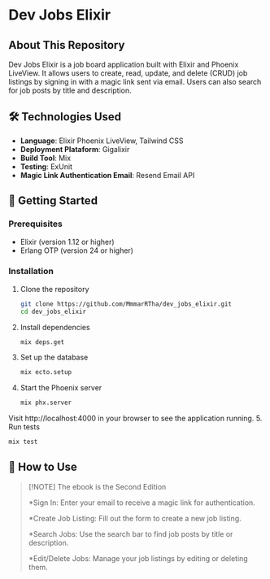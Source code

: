 # Dev Jobs Elixir

## About This Repository
Dev Jobs Elixir is a job board application built with Elixir and Phoenix LiveView. It allows users to create, read, update, and delete (CRUD) job listings by signing in with a magic link sent via email. Users can also search for job posts by title and description.

## 🛠 Technologies Used

- **Language**: Elixir Phoenix LiveView, Tailwind CSS
- **Deployment Plataform**: Gigalixir
- **Build Tool**: Mix
- **Testing**: ExUnit
- **Magic Link Authentication Email**: Resend Email API

## 🚦 Getting Started

### Prerequisites

- Elixir (version 1.12 or higher)
- Erlang OTP (version 24 or higher)

### Installation

1. Clone the repository
   ```bash
   git clone https://github.com/MmmarRTha/dev_jobs_elixir.git
   cd dev_jobs_elixir
   ```

2. Install dependencies
   ```bash
   mix deps.get
   ```

3. Set up the database
   ```bash
   mix ecto.setup
   ```

4. Start the Phoenix server
   ```bash
   mix phx.server
   ```
Visit http://localhost:4000 in your browser to see the application running.
5. Run tests
   ```bash
   mix test
   ```
## 🤔 How to Use

>
> [!NOTE]
> The ebook is the Second Edition
> 
> *Sign In: Enter your email to receive a magic link for authentication.
>
> *Create Job Listing: Fill out the form to create a new job listing.
> 
> *Search Jobs: Use the search bar to find job posts by title or description.
>
> *Edit/Delete Jobs: Manage your job listings by editing or deleting them.
>
